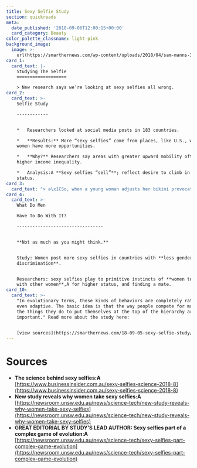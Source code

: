 ```yaml
---
title: Sexy Selfie Study
section: quickreads
meta:
  date_published: '2018-09-06T12:00:15+00:00'
  card_category: Beauty
color_palette_classname: light-pink
background_image:
  image: >-
    url(https://smarthernews.com/wp-content/uploads/2018/04/sam-manns-379040-unsplash-scaled.jpg)
card_1:
  card_text: |-
    Studying The Selfie
    ===================

    > New research says we’re looking at sexy selfies all wrong.
card_2:
  card_text: >-
    Selfie Study

    ------------


    *   Researchers looked at social media posts in 183 countries.

    *   **Results:** More “sexy selfies” come from places, like U.S., where
    women have more opportunities.

    *   **Why?** Researchers say areas with greater upward mobility often have
    higher income inequality.

    *   Analysis:A **Sexy selfies “sell”**; reflect desire to climb in social
    status.
card_3:
  card_text: "> a\x1CSo, when a young woman adjusts her bikini provocatively with her phone at the ready, dona\x19t think of her as vacuous or as a victim. Think of her as a strategic player in a complex social and evolutionary game. Shea\x19s out to maximise her lot in life, just like everyone.a\x1D\n> \n> Dr Khandis Blake, lead author, UNSW Sciencea\x19s School of Biological, Earth and Environmental Sciences"
card_4:
  card_text: >-
    What Do Men  

    Have To Do With It?

    ---------------------------------


    **Not as much as you might think.**


    Study: Women post more sexy selfies in countries with **less gender
    discrimination**.


    Researchers: sexy selfies play to primitive instincts of **women to compete
    with other women**,A for higher status, and finding a mate.
card_10:
  card_text: >-
    "In evolutionary terms, these kinds of behaviors are completely rational,
    even adaptive. The basic idea is that the way people compete for mates, and
    the things they do to put themselves at the top of the hierarchy are really
    important." Read more about the study here:


    [view sources](https://smarthernews.com/18-09-05-sexy-selfie-study/)
---
```

Sources
=======

*   **The science behind sexy selfies:A**  
    [https://www.businessinsider.com.au/sexy-selfies-science-2018-8](https://www.businessinsider.com.au/sexy-selfies-science-2018-8)
*   **New study reveals why women take sexy selfies:A**  
    [https://newsroom.unsw.edu.au/news/science-tech/new-study-reveals-why-women-take-sexy-selfies](https://newsroom.unsw.edu.au/news/science-tech/new-study-reveals-why-women-take-sexy-selfies)
*   **GREAT EDITORIAL BY STUDY’S LEAD AUTHOR: Sexy selfies part of a complex game of evolution:A**  
    [https://newsroom.unsw.edu.au/news/science-tech/sexy-selfies-part-complex-game-evolution](https://newsroom.unsw.edu.au/news/science-tech/sexy-selfies-part-complex-game-evolution)